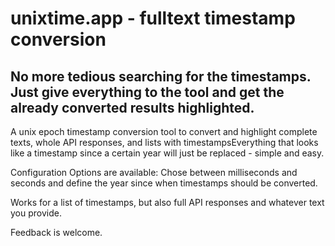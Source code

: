 # unixtime.app - fulltext timestamp conversion

## No more tedious searching for the timestamps. Just give everything to the tool and get the already converted results highlighted.


A unix epoch timestamp conversion tool to convert and highlight complete texts, whole API responses, and lists with timestampsEverything that looks like a timestamp since a certain year will just be replaced - simple and easy.

Configuration Options are available: Chose between milliseconds and seconds and define the year since when timestamps should be converted.

Works for a list of timestamps, but also full API responses and whatever text you provide.

Feedback is welcome.
